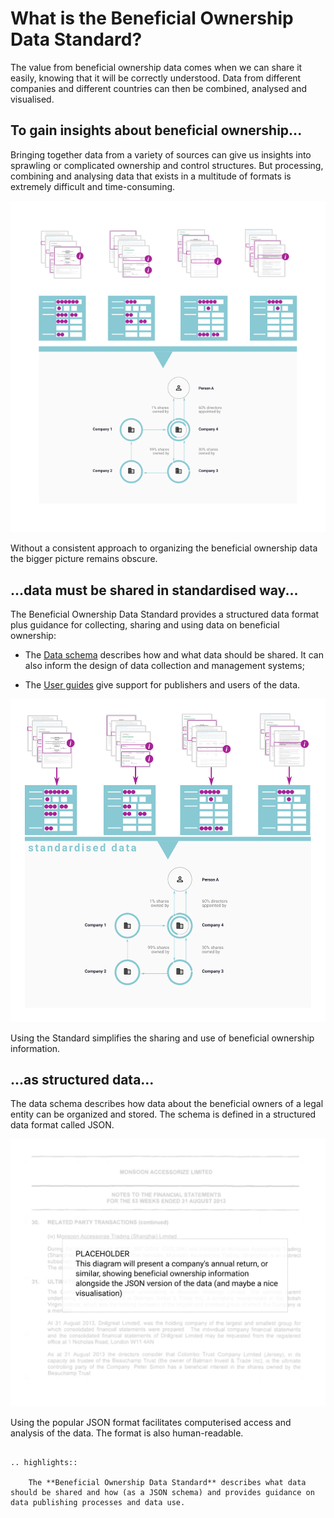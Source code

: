 # What is the Beneficial Ownership Data Standard?

The value from beneficial ownership data comes when we can share it easily, knowing that it will be correctly understood. Data from different companies and different countries can then be combined, analysed and visualised.

## To gain insights about beneficial ownership...

Bringing together data from a variety of sources can give us insights into sprawling or complicated ownership and control structures. But processing, combining and analysing data that exists in a multitude of formats is extremely difficult and time-consuming.

![Data sources separately feeding into an unclear picture.](_assets/Diag7-dataStandardBlackBox.svg)

Without a consistent approach to organizing the beneficial ownership data the bigger picture remains obscure. 

## ...data must be shared in standardised way...

The Beneficial Ownership Data Standard provides a structured data format plus guidance for collecting, sharing and using data on beneficial ownership:

* The [Data schema](schema.md) describes how and what data should be shared. It can also inform the design of data collection and management systems;

* The [User guides](index.md) give support for publishers and users of the data.

![A standardised 'template' for data makes processing it easier, leading to a clear picture.](_assets/Diag8-dataStandardTemplate.svg)


Using the Standard simplifies the sharing and use of beneficial ownership information.


## ...as structured data...

The data schema describes how data about the beneficial owners of a legal entity can be organized and stored. The schema is defined in a structured data format called JSON.

![A two-column diagram. A company document containing beneficial ownership information: the related JSON code on the right.](_assets/Diag9-JSONdata.svg)

Using the popular JSON format facilitates computerised access and analysis of the data. The format is also human-readable.


```eval_rst 

.. highlights:: 
    
    The **Beneficial Ownership Data Standard** describes what data should be shared and how (as a JSON schema) and provides guidance on data publishing processes and data use.

``` 

